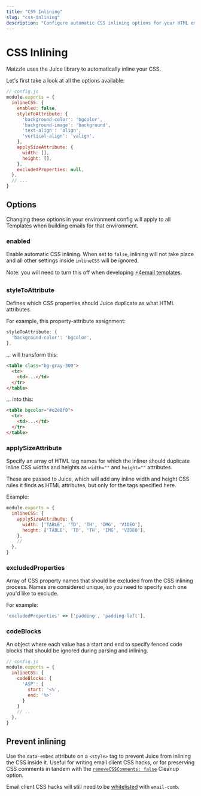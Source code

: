 ```yaml
---
title: "CSS Inlining"
slug: "css-inlining"
description: "Configure automatic CSS inlining options for your HTML email templates"
---
```


# CSS Inlining

Maizzle uses the Juice library to automatically inline your CSS.

Let's first take a look at all the options available:

```js
// config.js
module.exports = {
  inlineCSS: {
    enabled: false,
    styleToAttribute: {
      'background-color': 'bgcolor',
      'background-image': 'background',
      'text-align': 'align',
      'vertical-align': 'valign',
    },
    applySizeAttribute: {
      width: [],
      height: [],
    },
    excludedProperties: null,
  },
  // ...
}
```

## Options

Changing these options in your environment config will apply to all Templates when building emails for that environment.

### enabled

Enable automatic CSS inlining. When set to `false`, inlining will not take place and all other settings inside `inlineCSS` will be ignored.

<div class="bg-gray-100 border-l-4 border-gradient-b-ocean-light p-4 mb-4 text-md" role="alert">
  <div class="text-gray-600">Note: you will need to turn this off when developing <a href="/docs/amp4email/">⚡4email templates</a>.</div>
</div>

### styleToAttribute

Defines which CSS properties should Juice duplicate as what HTML attributes.

For example, this property-attribute assignment:

```js
styleToAttribute: {
  'background-color': 'bgcolor',
},
```

... will transform this:

```html
<table class="bg-gray-300">
  <tr>
    <td>...</td>
  </tr>
</table>
```

... into this:

```html
<table bgcolor="#e2e8f0">
  <tr>
    <td>...</td>
  </tr>
</table>
```

### applySizeAttribute

Specify an array of HTML tag names for which the inliner should duplicate inline CSS widths and heights as `width=""` and `height=""` attributes.

These are passed to Juice, which will add any inline width and height CSS rules it finds as HTML attributes, but only for the tags specified here.

Example:

```js
module.exports = {
  inlineCSS: {
    applySizeAttribute: {
      width: ['TABLE', 'TD', 'TH', 'IMG', 'VIDEO'],
      height: ['TABLE', 'TD', 'TH', 'IMG', 'VIDEO'],
    },
    //
  },
}
```

### excludedProperties

Array of CSS property names that should be excluded from the CSS inlining process. Names are considered unique, so you need to specify each one you'd like to exclude. 

For example:

```js
'excludedProperties' => ['padding', 'padding-left'],
```

### codeBlocks

An object where each value has a start and end to specify fenced code blocks that should be ignored during parsing and inlining.

```js
// config.js
module.exports = {
  inlineCSS: {
    codeBlocks: {
      'ASP': {
        start: '<%',
        end: '%>'
      }
    }
    // ..
  },
}
```

## Prevent inlining

Use the `data-embed` attribute on a `<style>` tag to prevent Juice from inlining the CSS inside it.
Useful for writing email client CSS hacks, or for preserving CSS comments in tandem with the [`removeCSSComments: false`](/docs/code-cleanup/#removecsscomments) Cleanup option.

<div class="bg-gray-100 border-l-4 border-gradient-b-ocean-light p-4 mb-4 text-md" role="alert">
  <div class="text-gray-600">Email client CSS hacks will still need to be <a href="/docs/code-cleanup/#whitelist-1">whitelisted</a> with <code class="shiki-inline">email-comb</code>.</div>
</div>

